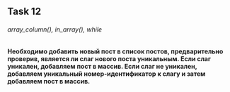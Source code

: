 ## Task 12
###### array_column(), in_array(), while
#### Необходимо добавить новый пост в список постов, предварительно проверив, является ли слаг нового поста уникальным. Если слаг уникален, добавляем пост в массив. Если слаг не уникален, добавляем уникальный номер-идентификатор к слагу и затем добавляем пост в массив.
